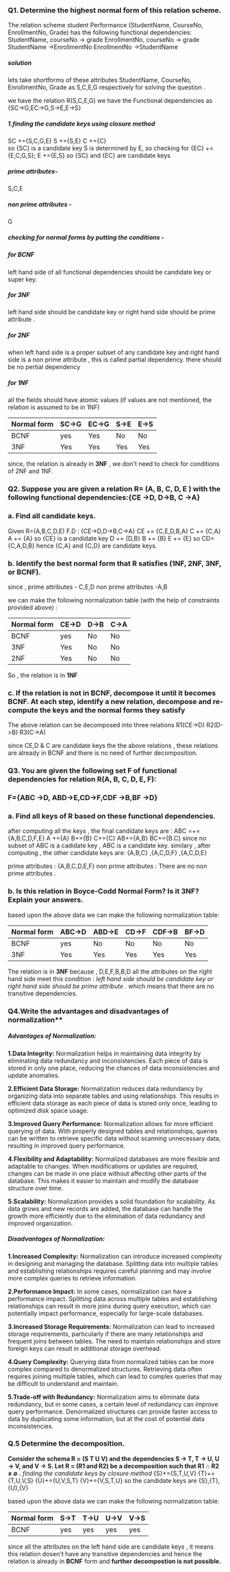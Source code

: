 ### Q1. Determine the highest normal form of this relation scheme.
The relation scheme student Performance (StudentName, CourseNo, EnrollmentNo, Grade) has
the following functional dependencies:
StudentName, courseNo → grade
EnrollmentNo, courseNo → grade
StudentName →EnrollmentNo
EnrollmentNo →StudentName

##### solution
lets take shortforms of these attributes StudentName, CourseNo, EnrollmentNo, Grade as S,C,E,G respectively 
for solving the question .

we have the relation R(S,C,E,G)
we have the Functional dependencies as  
{SC->G,EC->G,S->E,E->S}

##### 1.finding the candidate keys using closure method 

SC +={S,C,G,E} 
S +={S,E}
C +={C}  
so 
{SC} is a candidate key
S is determined by E, so checking for 
{EC} +={E,C,G,S};
E +={E,S}
so {SC} and {EC} are candidate keys
 ##### prime attributes- 
 S,C,E
##### non prime attributes -
G
##### checking for normal forms by putting the conditions -

##### for BCNF
left hand side of all functional dependencies should be candidate key or super key.
##### for 3NF
left hand side should be candidate key or right hand side should be prime attribute .
##### for 2NF
when left hand side is a proper subset of any candidate key and right hand side is a non prime attribute , this is called partial dependency.
there should be no pertial dependency

##### for 1NF
all the fields should have atomic values (if values are not mentioned, the relation is assumed to be in 1NF)

| Normal form | SC->G | EC->G | S->E | E->S |
|-------------|-------|-------|------|------|
| BCNF        | yes   | Yes   | No   | No   |
| 3NF         | Yes   | Yes   | Yes  | Yes  |

since, the relation is already in **3NF** , we don't need to check for 
conditions of 2NF and 1NF.  

### Q2. Suppose you are given a relation R= (A, B, C, D, E ) with the  following functional dependencies:{CE →D, D→B, C →A}

### a. Find all candidate keys.
Given R=(A,B,C,D,E)
F.D : {CE->D,D->B,C->A}
CE += {C,E,D,B,A}
C += {C,A}
A += {A}
so {CE} is a candidate key
D += {D,B}
B += {B}
E += {E}
so CD={C,A,D,B}
hence {C,A} and {C,D} are candidate keys.

### b. Identify the best normal form that R satisfies (1NF, 2NF, 3NF, or BCNF).
since ,
prime attributes - C,E,D
non prime attributes -A,B

we can make the following normalization table (with the help of constraints provided above) :

| Normal form | CE->D | D->B  | C->A | 
|-------------|-------|-------|------|
| BCNF        | yes   | No    | No   | 
| 3NF         | Yes   | No    | No   | 
| 2NF         | Yes   | No    | No   | 

So , the relation is in **1NF**

### c. If the relation is not in BCNF, decompose it until it becomes BCNF. At each step, identify a new relation, decompose and re-compute the keys and the normal forms they satisfy

The above relation can be decomposed into three relations
R1(CE->D)
R2(D->B)
R3(C->A)

since CE,D & C are candidate keys the the above relations , these relations are already in BCNF and there is no need of further decomposition.
 
### Q3. You are given the following set F of functional dependencies for relation R(A, B, C, D, E, F):
### F={ABC →D, ABD→E,CD→F,CDF →B,BF →D}
### a. Find all keys of R based on these functional dependencies.

after computing all the keys , the final candidate keys are :
ABC =+= {A,B,C,D,F,E}
A +={A}
B+={B}
C+={C}
AB+={A,B}
BC+={B.C}
since no subset of ABC is a cadidate key , ABC is a candidate key.
similary , after computing , the other candidate keys are:
{A,B,C} ,{A,C,D,F} ,{A,C,D,E}

prime attributes : {A,B,C,D,E,F}
non prime attributes : There are no non prime attributes .

### b. Is this relation in Boyce-Codd Normal Form? Is it 3NF? Explain your answers.
based upon the above data we can make the following normalization table:

| Normal form | ABC->D | ABD->E | CD->F | CDF->B | BF->D|
|-------------|--------|--------|-------|--------|------|
| BCNF        | yes    | No     | No    | No     | No   |
| 3NF         | Yes    | Yes    | Yes   | Yes    | Yes  |

The relation is in **3NF** because , D,E,F,B,B,D all the attributes on the right hand side meet this condition :
*left hand side should be candidate key or right hand side should be prime attribute .*
which means that there are no transitive dependencies.

### Q4.Write the advantages and disadvantages of normalization**
##### Advantages of Normalization:

**1.Data Integrity:** Normalization helps in maintaining data integrity by eliminating data redundancy and inconsistencies. Each piece of data is stored in only one place, reducing the chances of data inconsistencies and update anomalies.

**2.Efficient Data Storage:** Normalization reduces data redundancy by organizing data into separate tables and using relationships. This results in efficient data storage as each piece of data is stored only once, leading to optimized disk space usage.

**3.Improved Query Performance:** Normalization allows for more efficient querying of data. With properly designed tables and relationships, queries can be written to retrieve specific data without scanning unnecessary data, resulting in improved query performance.

**4.Flexibility and Adaptability:** Normalized databases are more flexible and adaptable to changes. When modifications or updates are required, changes can be made in one place without affecting other parts of the database. This makes it easier to maintain and modify the database structure over time.

**5.Scalability:** Normalization provides a solid foundation for scalability. As data grows and new records are added, the database can handle the growth more efficiently due to the elimination of data redundancy and improved organization.

##### Disadvantages of Normalization:

**1.Increased Complexity:** Normalization can introduce increased complexity in designing and managing the database. Splitting data into multiple tables and establishing relationships requires careful planning and may involve more complex queries to retrieve information.

**2.Performance Impact:** In some cases, normalization can have a performance impact. Splitting data across multiple tables and establishing relationships can result in more joins during query execution, which can potentially impact performance, especially for large-scale databases.

**3.Increased Storage Requirements:** Normalization can lead to increased storage requirements, particularly if there are many relationships and frequent joins between tables. The need to maintain relationships and store foreign keys can result in additional storage overhead.

**4.Query Complexity:** Querying data from normalized tables can be more complex compared to denormalized structures. Retrieving data often requires joining multiple tables, which can lead to complex queries that may be difficult to understand and maintain.

**5.Trade-off with Redundancy:** Normalization aims to eliminate data redundancy, but in some cases, a certain level of redundancy can improve query performance. Denormalized structures can provide faster access to data by duplicating some information, but at the cost of potential data inconsistencies.

### Q.5 Determine the decomposition.
**Consider the schema R = (S T U V) and the dependencies S → T, T → U, U → V, and V → S.
Let R = (R1 and R2) be a decomposition such that R1 ∩ R2 ≠ ∅ .**
*finding the candidate keys by closure method*
{S}+={S,T,U,V}
{T}+={T,U,V,S}
{U}+={U,V,S,T}
{V}+={V,S,T,U}
so the candidate keys are {S},{T},{U},{V}

based upon the above data we can make the following normalization table:

| Normal form | S->T   | T->U    | U->V   | V->S | 
|-------------|--------|---------|--------|------|
| BCNF        | yes    | yes     | yes    | yes  |

since all the attributes on the left hand side are candidate keys , it means this relation dosen't have any transitive dependencies and hence
the relation is already in **BCNF** form and **further decompostion is not possible.**






